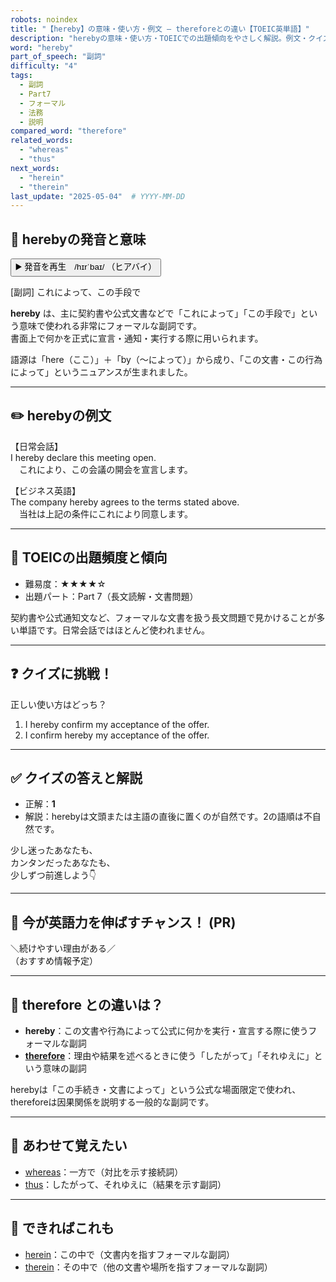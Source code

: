 ```yaml
---
robots: noindex
title: "【hereby】の意味・使い方・例文 ― thereforeとの違い【TOEIC英単語】"
description: "herebyの意味・使い方・TOEICでの出題傾向をやさしく解説。例文・クイズ付きでthereforeとの違いもわかりやすく学べます。"
word: "hereby"
part_of_speech: "副詞"
difficulty: "4"
tags:
  - 副詞
  - Part7
  - フォーマル
  - 法務
  - 説明
compared_word: "therefore"
related_words:
  - "whereas"
  - "thus"
next_words:
  - "herein"
  - "therein"
last_update: "2025-05-04"  # YYYY-MM-DD
---
```


## 🔰 herebyの発音と意味

<button class="play-audio" onclick="playTTS('hereby')">
  <span class="play-audio-main">
    ▶️ 発音を再生　/hɪrˈbaɪ/
  </span>
  <span class="play-audio-sub">
    （ヒアバイ）
  </span>
</button>

[副詞] これによって、この手段で

**hereby** は、主に契約書や公式文書などで「これによって」「この手段で」という意味で使われる非常にフォーマルな副詞です。  
書面上で何かを正式に宣言・通知・実行する際に用いられます。

語源は「here（ここ）」＋「by（～によって）」から成り、「この文書・この行為によって」というニュアンスが生まれました。

---

## ✏️ herebyの例文

【日常会話】  
I hereby declare this meeting open.  
　これにより、この会議の開会を宣言します。

【ビジネス英語】  
The company hereby agrees to the terms stated above.  
　当社は上記の条件にこれにより同意します。

---

## 🎯 TOEICの出題頻度と傾向

- 難易度：★★★★☆
- 出題パート：Part 7（長文読解・文書問題）

契約書や公式通知文など、フォーマルな文書を扱う長文問題で見かけることが多い単語です。日常会話ではほとんど使われません。

---

## ❓ クイズに挑戦！

正しい使い方はどっち？

1. I hereby confirm my acceptance of the offer.  
2. I confirm hereby my acceptance of the offer.

---

## ✅ クイズの答えと解説

- 正解：**1**
- 解説：herebyは文頭または主語の直後に置くのが自然です。2の語順は不自然です。

少し迷ったあなたも、  
カンタンだったあなたも、  
少しずつ前進しよう👇️

---

## 🚀 今が英語力を伸ばすチャンス！ (PR)

<div class="info-center">
＼続けやすい理由がある／<br>  
（おすすめ情報予定）
</div>

---

## 🤔  therefore との違いは？

- **hereby**：この文書や行為によって公式に何かを実行・宣言する際に使うフォーマルな副詞
- **[therefore](/therefore)**：理由や結果を述べるときに使う「したがって」「それゆえに」という意味の副詞

herebyは「この手続き・文書によって」という公式な場面限定で使われ、thereforeは因果関係を説明する一般的な副詞です。

---

## 🧩 あわせて覚えたい

- [whereas](/whereas)：一方で（対比を示す接続詞）
- [thus](/thus)：したがって、それゆえに（結果を示す副詞）

---

## 📖 できればこれも

- [herein](/herein)：この中で（文書内を指すフォーマルな副詞）
- [therein](/therein)：その中で（他の文書や場所を指すフォーマルな副詞）

<!-- cvid: aid05_bid49 -->
